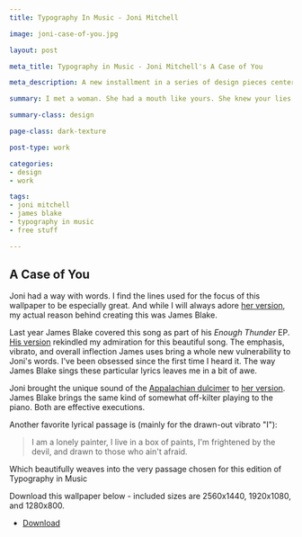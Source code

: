 ```yaml
---
title: Typography In Music - Joni Mitchell

image: joni-case-of-you.jpg

layout: post

meta_title: Typography in Music - Joni Mitchell's A Case of You

meta_description: A new installment in a series of design pieces centered around music and typography.

summary: I met a woman. She had a mouth like yours. She knew your lies.

summary-class: design

page-class: dark-texture

post-type: work

categories:
- design
- work

tags:
- joni mitchell
- james blake
- typography in music
- free stuff

---
```


## A Case of You
Joni had a way with words. I find the lines used for the focus of this wallpaper to be especially great. And while I will always adore <a href="http://www.youtube.com/watch?v=0YuaZcylk_o" title="Joni Mitchell - A Case of You studio version on Youtube">her version</a>, my actual reason behind creating this was James Blake.

Last year James Blake covered this song as part of his *Enough Thunder* EP. <a href="http://www.youtube.com/watch?v=eJDSueNSMJE" title="James Blake - A Case of You">His version</a> rekindled my admiration for this beautiful song. The emphasis, vibrato, and overall inflection James uses bring a whole new vulnerability to Joni's words. I've been obsessed since the first time I heard it. The way James Blake sings these particular lyrics leaves me in a bit of awe.

Joni brought the unique sound of the <a href="http://en.wikipedia.org/wiki/Appalachian_dulcimer" title="Appalachian dulcimer on Wikipedia">Appalachian dulcimer</a> to <a href="http://www.youtube.com/watch?v=IAsXMlkwXgs" title="Joni Mitchell - A Case of You Live on Youtube">her version</a>. James Blake brings the same kind of somewhat off-kilter playing to the piano. Both are effective executions.

Another favorite lyrical passage is (mainly for the drawn-out vibrato "I"):
>I am a lonely painter, I live in a box of paints, I'm frightened by the devil, and drawn to those who ain't afraid.

Which beautifully weaves into the very passage chosen for this edition of Typography in Music

Download this wallpaper below - included sizes are 2560x1440, 1920x1080, and 1280x800.

<ul class="downloads">
	<li><a href="/assets/downloads/blog/a-case-of-you-wallpaper.zip">Download</a></li>
</ul>
